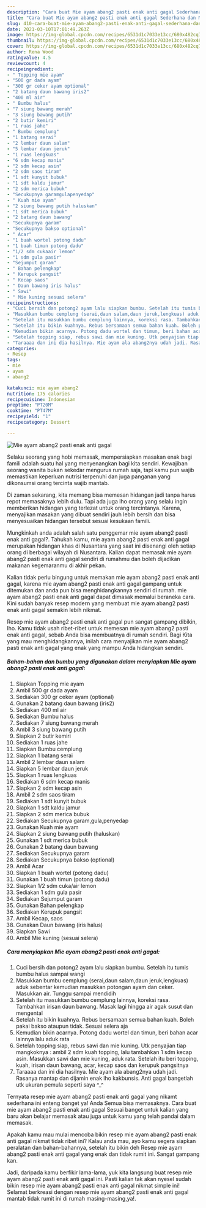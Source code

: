 ```yaml
---
description: "Cara buat Mie ayam abang2 pasti enak anti gagal Sederhana dan Mudah Dibuat"
title: "Cara buat Mie ayam abang2 pasti enak anti gagal Sederhana dan Mudah Dibuat"
slug: 410-cara-buat-mie-ayam-abang2-pasti-enak-anti-gagal-sederhana-dan-mudah-dibuat
date: 2021-03-10T17:01:49.263Z
image: https://img-global.cpcdn.com/recipes/6531d1c7033e13cc/680x482cq70/mie-ayam-abang2-pasti-enak-anti-gagal-foto-resep-utama.jpg
thumbnail: https://img-global.cpcdn.com/recipes/6531d1c7033e13cc/680x482cq70/mie-ayam-abang2-pasti-enak-anti-gagal-foto-resep-utama.jpg
cover: https://img-global.cpcdn.com/recipes/6531d1c7033e13cc/680x482cq70/mie-ayam-abang2-pasti-enak-anti-gagal-foto-resep-utama.jpg
author: Rena Wood
ratingvalue: 4.5
reviewcount: 4
recipeingredient:
- " Topping mie ayam"
- "500 gr dada ayam"
- "300 gr ceker ayam optional"
- "2 batang daun bawang iris2"
- "400 ml air"
- " Bumbu halus"
- "7 siung bawang merah"
- "3 siung bawang putih"
- "2 butir kemiri"
- "1 ruas jahe"
- " Bumbu cemplung"
- "1 batang serai"
- "2 lembar daun salam"
- "5 lembar daun jeruk"
- "1 ruas lengkuas"
- "6 sdm kecap manis"
- "2 sdm kecap asin"
- "2 sdm saos tiram"
- "1 sdt kunyit bubuk"
- "1 sdt kaldu jamur"
- "2 sdm merica bubuk"
- "Secukupnya garamgulapenyedap"
- " Kuah mie ayam"
- "2 siung bawang putih haluskan"
- "1 sdt merica bubuk"
- "2 batang daun bawang"
- "Secukupnya garam"
- "Secukupnya bakso optional"
- " Acar"
- "1 buah wortel potong dadu"
- "1 buah timun potong dadu"
- "1/2 sdm cukaair lemon"
- "1 sdm gula pasir"
- "Sejumput garam"
- " Bahan pelengkap"
- " Kerupuk pangsit"
- " Kecap saos"
- " Daun bawang iris halus"
- " Sawi"
- " Mie kuning sesuai selera"
recipeinstructions:
- "Cuci bersih dan potong2 ayam lalu siapkan bumbu. Setelah itu tumis bumbu halus sampai wangi"
- "Masukkan bumbu cemplung (serai,daun salam,daun jeruk,lengkuas) aduk sebentar kemudian masukkan potongan ayam dan ceker. Masukkan air. Tunggu sampai mendidih"
- "Setelah itu masukkan bumbu cemplung lainnya, koreksi rasa. Tambahkan irisan daun bawang. Masak lagi hingga air agak susut dan mengental"
- "Setelah itu bikin kuahnya. Rebus bersamaan semua bahan kuah. Boleh pakai bakso ataupun tidak. Sesuai selera aja"
- "Kemudian bikin acarnya. Potong dadu wortel dan timun, beri bahan acar lainnya lalu aduk rata"
- "Setelah topping siap, rebus sawi dan mie kuning. Utk penyajian tiap mangkoknya : ambil 2 sdm kuah topping, lalu tambahkan 1 sdm kecap asin. Masukkan sawi dan mie kuning, aduk rata. Setelah itu beri topping, kuah, irisan daun bawang, acar, kecap saos dan kerupuk pangsitnya"
- "Taraaaa dan ini dia hasilnya. Mie ayam ala abang2nya udah jadi. Rasanya mantap dan dijamin enak lho kakbunsis. Anti gagal bangetlah utk ukuran pemula seperti saya ^_^"
categories:
- Resep
tags:
- mie
- ayam
- abang2

katakunci: mie ayam abang2 
nutrition: 175 calories
recipecuisine: Indonesian
preptime: "PT20M"
cooktime: "PT47M"
recipeyield: "1"
recipecategory: Dessert

---
```



![Mie ayam abang2 pasti enak anti gagal](https://img-global.cpcdn.com/recipes/6531d1c7033e13cc/680x482cq70/mie-ayam-abang2-pasti-enak-anti-gagal-foto-resep-utama.jpg)

Selaku seorang yang hobi memasak, mempersiapkan masakan enak bagi famili adalah suatu hal yang menyenangkan bagi kita sendiri. Kewajiban seorang  wanita bukan sekedar mengurus rumah saja, tapi kamu pun wajib memastikan keperluan nutrisi terpenuhi dan juga panganan yang dikonsumsi orang tercinta wajib mantab.

Di zaman  sekarang, kita memang bisa memesan hidangan jadi tanpa harus repot memasaknya lebih dulu. Tapi ada juga lho orang yang selalu ingin memberikan hidangan yang terlezat untuk orang tercintanya. Karena, menyajikan masakan yang dibuat sendiri jauh lebih bersih dan bisa menyesuaikan hidangan tersebut sesuai kesukaan famili. 



Mungkinkah anda adalah salah satu penggemar mie ayam abang2 pasti enak anti gagal?. Tahukah kamu, mie ayam abang2 pasti enak anti gagal merupakan hidangan khas di Nusantara yang saat ini disenangi oleh setiap orang di berbagai wilayah di Nusantara. Kalian dapat memasak mie ayam abang2 pasti enak anti gagal sendiri di rumahmu dan boleh dijadikan makanan kegemaranmu di akhir pekan.

Kalian tidak perlu bingung untuk memakan mie ayam abang2 pasti enak anti gagal, karena mie ayam abang2 pasti enak anti gagal gampang untuk ditemukan dan anda pun bisa menghidangkannya sendiri di rumah. mie ayam abang2 pasti enak anti gagal dapat dimasak memalui beraneka cara. Kini sudah banyak resep modern yang membuat mie ayam abang2 pasti enak anti gagal semakin lebih nikmat.

Resep mie ayam abang2 pasti enak anti gagal pun sangat gampang dibikin, lho. Kamu tidak usah ribet-ribet untuk memesan mie ayam abang2 pasti enak anti gagal, sebab Anda bisa membuatnya di rumah sendiri. Bagi Kita yang mau menghidangkannya, inilah cara menyajikan mie ayam abang2 pasti enak anti gagal yang enak yang mampu Anda hidangkan sendiri.

<!--inarticleads1-->

##### Bahan-bahan dan bumbu yang digunakan dalam menyiapkan Mie ayam abang2 pasti enak anti gagal:

1. Siapkan  Topping mie ayam
1. Ambil 500 gr dada ayam
1. Sediakan 300 gr ceker ayam (optional)
1. Gunakan 2 batang daun bawang (iris2)
1. Sediakan 400 ml air
1. Sediakan  Bumbu halus
1. Sediakan 7 siung bawang merah
1. Ambil 3 siung bawang putih
1. Siapkan 2 butir kemiri
1. Sediakan 1 ruas jahe
1. Siapkan  Bumbu cemplung
1. Siapkan 1 batang serai
1. Ambil 2 lembar daun salam
1. Siapkan 5 lembar daun jeruk
1. Siapkan 1 ruas lengkuas
1. Sediakan 6 sdm kecap manis
1. Siapkan 2 sdm kecap asin
1. Ambil 2 sdm saos tiram
1. Sediakan 1 sdt kunyit bubuk
1. Siapkan 1 sdt kaldu jamur
1. Siapkan 2 sdm merica bubuk
1. Sediakan Secukupnya garam,gula,penyedap
1. Gunakan  Kuah mie ayam
1. Siapkan 2 siung bawang putih (haluskan)
1. Gunakan 1 sdt merica bubuk
1. Gunakan 2 batang daun bawang
1. Sediakan Secukupnya garam
1. Sediakan Secukupnya bakso (optional)
1. Ambil  Acar
1. Siapkan 1 buah wortel (potong dadu)
1. Gunakan 1 buah timun (potong dadu)
1. Siapkan 1/2 sdm cuka/air lemon
1. Sediakan 1 sdm gula pasir
1. Sediakan Sejumput garam
1. Gunakan  Bahan pelengkap
1. Sediakan  Kerupuk pangsit
1. Ambil  Kecap, saos
1. Gunakan  Daun bawang (iris halus)
1. Siapkan  Sawi
1. Ambil  Mie kuning (sesuai selera)




<!--inarticleads2-->

##### Cara menyiapkan Mie ayam abang2 pasti enak anti gagal:

1. Cuci bersih dan potong2 ayam lalu siapkan bumbu. Setelah itu tumis bumbu halus sampai wangi
1. Masukkan bumbu cemplung (serai,daun salam,daun jeruk,lengkuas) aduk sebentar kemudian masukkan potongan ayam dan ceker. Masukkan air. Tunggu sampai mendidih
1. Setelah itu masukkan bumbu cemplung lainnya, koreksi rasa. Tambahkan irisan daun bawang. Masak lagi hingga air agak susut dan mengental
1. Setelah itu bikin kuahnya. Rebus bersamaan semua bahan kuah. Boleh pakai bakso ataupun tidak. Sesuai selera aja
1. Kemudian bikin acarnya. Potong dadu wortel dan timun, beri bahan acar lainnya lalu aduk rata
1. Setelah topping siap, rebus sawi dan mie kuning. Utk penyajian tiap mangkoknya : ambil 2 sdm kuah topping, lalu tambahkan 1 sdm kecap asin. Masukkan sawi dan mie kuning, aduk rata. Setelah itu beri topping, kuah, irisan daun bawang, acar, kecap saos dan kerupuk pangsitnya
1. Taraaaa dan ini dia hasilnya. Mie ayam ala abang2nya udah jadi. Rasanya mantap dan dijamin enak lho kakbunsis. Anti gagal bangetlah utk ukuran pemula seperti saya ^_^




Ternyata resep mie ayam abang2 pasti enak anti gagal yang nikamt sederhana ini enteng banget ya! Anda Semua bisa memasaknya. Cara buat mie ayam abang2 pasti enak anti gagal Sesuai banget untuk kalian yang baru akan belajar memasak atau juga untuk kamu yang telah pandai dalam memasak.

Apakah kamu mau mulai mencoba bikin resep mie ayam abang2 pasti enak anti gagal nikmat tidak ribet ini? Kalau anda mau, ayo kamu segera siapkan peralatan dan bahan-bahannya, setelah itu bikin deh Resep mie ayam abang2 pasti enak anti gagal yang enak dan tidak rumit ini. Sangat gampang kan. 

Jadi, daripada kamu berfikir lama-lama, yuk kita langsung buat resep mie ayam abang2 pasti enak anti gagal ini. Pasti kalian tak akan nyesel sudah bikin resep mie ayam abang2 pasti enak anti gagal nikmat simple ini! Selamat berkreasi dengan resep mie ayam abang2 pasti enak anti gagal mantab tidak rumit ini di rumah masing-masing,ya!.

